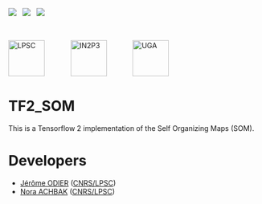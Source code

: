 [![][License img]][License]
<span>&nbsp;</span>
[![][MainRepo img]][MainRepo]
<span>&nbsp;</span>
[![][AltRepo img]][AltRepo]

<br style="margin: 1rem 0;" />

<a href="http://lpsc.in2p3.fr/"              target="_blank" style="margin-right: 2rem;"><img src="https://ami.web.cern.ch/images/logo_lpsc.png" alt="LPSC" height="72" /></a>
&nbsp;&nbsp;&nbsp;
<a href="http://www.in2p3.fr/"               target="_blank" style="margin-right: 2rem;"><img src="https://ami.web.cern.ch/images/logo_in2p3.png" alt="IN2P3" height="72" /></a>
&nbsp;&nbsp;&nbsp;
<a href="http://www.univ-grenoble-alpes.fr/" target="_blank" style="margin-right: 0rem;"><img src="https://ami.web.cern.ch/images/logo_uga.png" alt="UGA" height="72" /></a>

TF2_SOM
=======

This is a Tensorflow 2 implementation of the Self Organizing Maps (SOM).

Developers
==========

* [Jérôme ODIER](https://annuaire.in2p3.fr/4121-4467/jerome-odier) ([CNRS/LPSC](http://lpsc.in2p3.fr/))
* [Nora ACHBAK](https://annuaire.in2p3.fr/7591-10426/nora-achbak) ([CNRS/LPSC](http://lpsc.in2p3.fr/))

[License]:http://www.cecill.info/licences/Licence_CeCILL-C_V1-en.txt
[License img]:https://img.shields.io/badge/license-CeCILL--C-blue.svg

[MainRepo]:https://gitlab.in2p3.fr/jodier/tf2_som
[MainRepo img]:https://img.shields.io/badge/Main%20Repo-gitlab.in2p3.fr-success

[AltRepo]:https://github.com/odier-xyz/tf2_som
[AltRepo img]:https://img.shields.io/badge/Alt%20Repo-github.com-success
